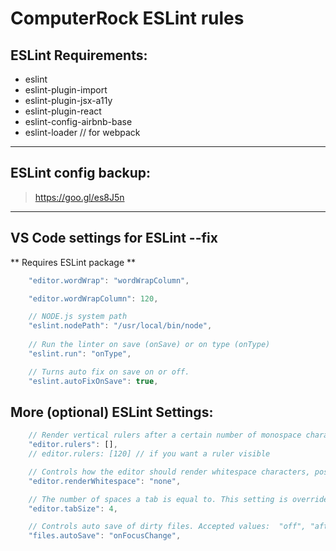 # ComputerRock ESLint rules

## ESLint Requirements: 
* eslint
* eslint-plugin-import
* eslint-plugin-jsx-a11y
* eslint-plugin-react
* eslint-config-airbnb-base
* eslint-loader    // for webpack

---

## ESLint config backup:
> https://goo.gl/es8J5n

---

## VS Code settings for ESLint --fix
** Requires ESLint package **

```Javascript
    "editor.wordWrap": "wordWrapColumn",

    "editor.wordWrapColumn": 120,

    // NODE.js system path
    "eslint.nodePath": "/usr/local/bin/node",
    
    // Run the linter on save (onSave) or on type (onType)    
    "eslint.run": "onType",

    // Turns auto fix on save on or off.
    "eslint.autoFixOnSave": true,
```

## More (optional) ESLint Settings:
```Javascript
    // Render vertical rulers after a certain number of monospace characters. Use multiple values for multiple rulers. No rulers are drawn if array is empty
    "editor.rulers": [],
    // editor.rulers: [120] // if you want a ruler visible

    // Controls how the editor should render whitespace characters, possibilities are 'none', 'boundary', and 'all'. The 'boundary' option does not render single spaces between words.
    "editor.renderWhitespace": "none",

    // The number of spaces a tab is equal to. This setting is overriden based on the file contents when `editor.detectIndentation` is on.
    "editor.tabSize": 4,

    // Controls auto save of dirty files. Accepted values:  "off", "afterDelay", "onFocusChange" (editor loses focus), "onWindowChange" (window loses focus). If set to "afterDelay", you can configure the delay in "files.autoSaveDelay".
    "files.autoSave": "onFocusChange",
```